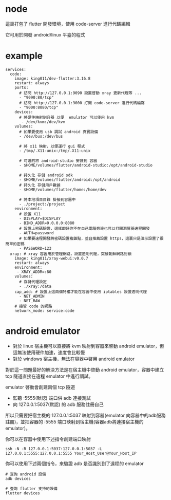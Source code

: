 # node

這裏打包了 flutter 開發環境，使用 code-server 進行代碼編輯

它可用於開發 android/linux 平臺的程式

# example

```
services:
  code:
    image: king011/dev-flutter:3.16.8
    restart: always
    ports:
      # 訪問 http://127.0.0.1:9090 設置啓動 xray 更新代理等 ...
      - "9090:80/tcp"
      # 訪問 http://127.0.0.1:9000 打開 code-server 進行代碼編寫
      - "9000:8080/tcp"
    devices:
      # 將硬件映射到容器 以便  emulator 可以使用 kvm
       - /dev/kvm:/dev/kvm
    volumes:
      # 如果要使用 usb 調試 android 真實設備
      - /dev/bus:/dev/bus

      # 將 x11 映射，以便運行 gui 程式
      - /tmp/.X11-unix:/tmp/.X11-unix

      # 可選的將 android-studio 安裝到 容器
      - $HOME/volumes/flutter/android-studio:/opt/android-studio

      # 持久化 存儲 android sdk
      - $HOME/volumes/flutter/android:/opt/android
      # 持久化 存儲用戶數據
      - $HOME/volumes/flutter/home:/home/dev

      # 將本地項目目錄 掛接到容器中 
      - ./project:/project
    environment:
      # 設置 X11
      - DISPLAY=$DISPLAY
      - BIND_ADDR=0.0.0.0:8080
      # 設置上密碼驗證，這樣即時你不在自己電腦旁邊也可以打開瀏覽器遠程開發
      - AUTH=password
      # 如果要遠程開發將密碼設置複雜點，並且推薦設置 https，這裏只是演示設置了很簡單的密碼
      - PASSWORD=123
  xray: # xray 容器用於管理網路，設置透明代理，突破朝鮮網路封鎖
    image: king011/xray-webui:v0.0.7
    restart: always
    environment:
     - XRAY_ADDR=:80
    volumes:
      # 存儲代理設定 
      - ./xray:/data
    cap_add: # 設置上這兩個特權才能在容器中使用 iptables 設置透明代理
      - NET_ADMIN
      - NET_RAW
    # 接管 code 的網路
    network_mode: service:code
```

# android emulator

- 對於 linux 宿主機可以直接將 kvm 映射到容器來啓動 android
  emulator，但這無法使用硬件加速，速度會比較慢
- 對於 windows 宿主機，無法在容器中啓用 android emulator

對於這一問題最好的解決方法是在宿主機中啓動 android emulator，容器中建立 tcp
隧道直接在遠程 emulator 中進行調試。

emulator 啓動會創建兩個 tcp 隧道

- 監聽 :5555(默認) 端口供 adb 連接測試
- 向 127.0.0.1:5037(默認) 的 adb 服務註冊自己

所以只需要把宿主機的 127.0.0.1:5037 映射到容器(emulator
向容器中的adb服務註冊)，並把容器的 :5555
端口映射到宿主機(容器adb將連接宿主機的emulator)。

你可以在容器中使用下述指令創建端口映射

```
ssh -N -R 127.0.0.1:5037:127.0.0.1:5037 -L 127.0.0.1:5555:127.0.0.1:5555 Your_Host_User@Your_Host_IP
```

你可以使用下述兩個指令，來驗證 adb 是否識別到了遠程的 emulator

```
# 查詢 android 設備
adb devices

# 查詢 flutter 支持的設備
flutter devices
```
